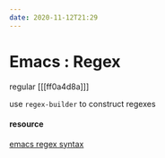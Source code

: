 ```yaml
---
date: 2020-11-12T21:29
---
```


# Emacs : Regex
regular [[[ff0a4d8a]]]


use `regex-builder` to construct regexes


#### resource
[emacs regex syntax](http://ergoemacs.org/emacs/emacs_regex.html)
